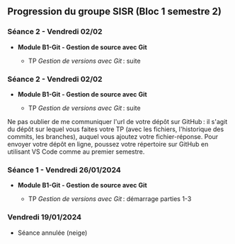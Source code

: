 ## Progression du groupe SISR (Bloc 1 semestre 2)

### Séance 2 - Vendredi 02/02

- **Module B1-Git - Gestion de source avec Git**

  - TP *Gestion de versions avec Git* : suite

### Séance 2 - Vendredi 02/02

- **Module B1-Git - Gestion de source avec Git**

  - TP *Gestion de versions avec Git* : suite

Ne pas oublier de me communiquer l'url de votre dépôt sur GitHub : il s'agit du dépôt sur lequel vous faites votre TP (avec les fichiers, l'historique des commits, les branches), auquel vous ajoutez votre fichier-réponse. Pour envoyer votre dépôt en ligne, poussez votre répertoire sur GitHub en utilisant VS Code comme au premier semestre.

### Séance 1 - Vendredi 26/01/2024

- **Module B1-Git - Gestion de source avec Git**

  - TP *Gestion de versions avec Git* : démarrage parties 1-3

### Vendredi 19/01/2024

- Séance annulée (neige)
